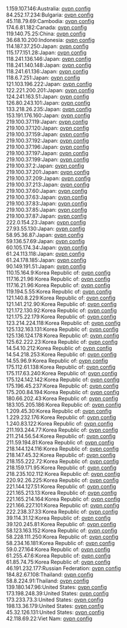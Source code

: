 1.159.107.146:Australia: [ovpn config](vpn/1_159_107_146.ovpn)  
84.252.17.234:Bulgaria: [ovpn config](vpn/84_252_17_234.ovpn)  
45.118.79.69:Cambodia: [ovpn config](vpn/45_118_79_69.ovpn)  
174.6.81.182:Canada: [ovpn config](vpn/174_6_81_182.ovpn)  
119.140.75.25:China: [ovpn config](vpn/119_140_75_25.ovpn)  
36.68.10.200:Indonesia: [ovpn config](vpn/36_68_10_200.ovpn)  
114.187.37.250:Japan: [ovpn config](vpn/114_187_37_250.ovpn)  
115.177.151.28:Japan: [ovpn config](vpn/115_177_151_28.ovpn)  
118.241.136.146:Japan: [ovpn config](vpn/118_241_136_146.ovpn)  
118.241.140.148:Japan: [ovpn config](vpn/118_241_140_148.ovpn)  
118.241.61.136:Japan: [ovpn config](vpn/118_241_61_136.ovpn)  
118.6.7.251:Japan: [ovpn config](vpn/118_6_7_251.ovpn)  
121.103.196.222:Japan: [ovpn config](vpn/121_103_196_222.ovpn)  
122.221.200.201:Japan: [ovpn config](vpn/122_221_200_201.ovpn)  
124.241.163.51:Japan: [ovpn config](vpn/124_241_163_51.ovpn)  
126.80.243.101:Japan: [ovpn config](vpn/126_80_243_101.ovpn)  
133.218.26.235:Japan: [ovpn config](vpn/133_218_26_235.ovpn)  
153.191.176.160:Japan: [ovpn config](vpn/153_191_176_160.ovpn)  
219.100.37.119:Japan: [ovpn config](vpn/219_100_37_119.ovpn)  
219.100.37.120:Japan: [ovpn config](vpn/219_100_37_120.ovpn)  
219.100.37.159:Japan: [ovpn config](vpn/219_100_37_159.ovpn)  
219.100.37.192:Japan: [ovpn config](vpn/219_100_37_192.ovpn)  
219.100.37.196:Japan: [ovpn config](vpn/219_100_37_196.ovpn)  
219.100.37.197:Japan: [ovpn config](vpn/219_100_37_197.ovpn)  
219.100.37.199:Japan: [ovpn config](vpn/219_100_37_199.ovpn)  
219.100.37.2:Japan: [ovpn config](vpn/219_100_37_2.ovpn)  
219.100.37.201:Japan: [ovpn config](vpn/219_100_37_201.ovpn)  
219.100.37.209:Japan: [ovpn config](vpn/219_100_37_209.ovpn)  
219.100.37.213:Japan: [ovpn config](vpn/219_100_37_213.ovpn)  
219.100.37.60:Japan: [ovpn config](vpn/219_100_37_60.ovpn)  
219.100.37.63:Japan: [ovpn config](vpn/219_100_37_63.ovpn)  
219.100.37.83:Japan: [ovpn config](vpn/219_100_37_83.ovpn)  
219.100.37.85:Japan: [ovpn config](vpn/219_100_37_85.ovpn)  
219.100.37.87:Japan: [ovpn config](vpn/219_100_37_87.ovpn)  
222.0.154.23:Japan: [ovpn config](vpn/222_0_154_23.ovpn)  
27.93.55.130:Japan: [ovpn config](vpn/27_93_55_130.ovpn)  
58.95.36.87:Japan: [ovpn config](vpn/58_95_36_87.ovpn)  
59.136.57.69:Japan: [ovpn config](vpn/59_136_57_69.ovpn)  
60.105.174.34:Japan: [ovpn config](vpn/60_105_174_34.ovpn)  
61.24.113.118:Japan: [ovpn config](vpn/61_24_113_118.ovpn)  
61.24.178.185:Japan: [ovpn config](vpn/61_24_178_185.ovpn)  
90.149.191.51:Japan: [ovpn config](vpn/90_149_191_51.ovpn)  
110.15.164.9:Korea Republic of: [ovpn config](vpn/110_15_164_9.ovpn)  
117.16.21.96:Korea Republic of: [ovpn config](vpn/117_16_21_96.ovpn)  
117.16.21.96:Korea Republic of: [ovpn config](vpn/117_16_21_96.ovpn)  
119.194.5.55:Korea Republic of: [ovpn config](vpn/119_194_5_55.ovpn)  
121.140.8.229:Korea Republic of: [ovpn config](vpn/121_140_8_229.ovpn)  
121.141.212.90:Korea Republic of: [ovpn config](vpn/121_141_212_90.ovpn)  
121.172.130.92:Korea Republic of: [ovpn config](vpn/121_172_130_92.ovpn)  
121.175.22.179:Korea Republic of: [ovpn config](vpn/121_175_22_179.ovpn)  
123.214.224.118:Korea Republic of: [ovpn config](vpn/123_214_224_118.ovpn)  
125.132.163.131:Korea Republic of: [ovpn config](vpn/125_132_163_131.ovpn)  
125.136.124.178:Korea Republic of: [ovpn config](vpn/125_136_124_178.ovpn)  
125.62.222.23:Korea Republic of: [ovpn config](vpn/125_62_222_23.ovpn)  
14.54.10.212:Korea Republic of: [ovpn config](vpn/14_54_10_212.ovpn)  
14.54.218.253:Korea Republic of: [ovpn config](vpn/14_54_218_253.ovpn)  
14.55.96.9:Korea Republic of: [ovpn config](vpn/14_55_96_9.ovpn)  
175.112.61.138:Korea Republic of: [ovpn config](vpn/175_112_61_138.ovpn)  
175.117.63.240:Korea Republic of: [ovpn config](vpn/175_117_63_240.ovpn)  
175.124.142.142:Korea Republic of: [ovpn config](vpn/175_124_142_142.ovpn)  
175.196.45.237:Korea Republic of: [ovpn config](vpn/175_196_45_237.ovpn)  
175.200.84.194:Korea Republic of: [ovpn config](vpn/175_200_84_194.ovpn)  
180.66.202.43:Korea Republic of: [ovpn config](vpn/180_66_202_43.ovpn)  
183.105.205.186:Korea Republic of: [ovpn config](vpn/183_105_205_186.ovpn)  
1.209.45.30:Korea Republic of: [ovpn config](vpn/1_209_45_30.ovpn)  
1.229.232.176:Korea Republic of: [ovpn config](vpn/1_229_232_176.ovpn)  
1.240.83.122:Korea Republic of: [ovpn config](vpn/1_240_83_122.ovpn)  
211.193.244.77:Korea Republic of: [ovpn config](vpn/211_193_244_77.ovpn)  
211.214.56.54:Korea Republic of: [ovpn config](vpn/211_214_56_54.ovpn)  
211.59.194.81:Korea Republic of: [ovpn config](vpn/211_59_194_81.ovpn)  
218.144.124.116:Korea Republic of: [ovpn config](vpn/218_144_124_116.ovpn)  
218.147.45.32:Korea Republic of: [ovpn config](vpn/218_147_45_32.ovpn)  
218.155.222.72:Korea Republic of: [ovpn config](vpn/218_155_222_72.ovpn)  
218.159.171.95:Korea Republic of: [ovpn config](vpn/218_159_171_95.ovpn)  
218.235.102.112:Korea Republic of: [ovpn config](vpn/218_235_102_112.ovpn)  
220.92.26.225:Korea Republic of: [ovpn config](vpn/220_92_26_225.ovpn)  
221.144.127.51:Korea Republic of: [ovpn config](vpn/221_144_127_51.ovpn)  
221.165.213.13:Korea Republic of: [ovpn config](vpn/221_165_213_13.ovpn)  
221.165.214.164:Korea Republic of: [ovpn config](vpn/221_165_214_164.ovpn)  
221.166.227.101:Korea Republic of: [ovpn config](vpn/221_166_227_101.ovpn)  
222.238.37.33:Korea Republic of: [ovpn config](vpn/222_238_37_33.ovpn)  
39.114.31.12:Korea Republic of: [ovpn config](vpn/39_114_31_12.ovpn)  
39.120.245.81:Korea Republic of: [ovpn config](vpn/39_120_245_81.ovpn)  
58.123.163.152:Korea Republic of: [ovpn config](vpn/58_123_163_152.ovpn)  
58.228.111.250:Korea Republic of: [ovpn config](vpn/58_228_111_250.ovpn)  
58.234.16.181:Korea Republic of: [ovpn config](vpn/58_234_16_181.ovpn)  
59.0.27.164:Korea Republic of: [ovpn config](vpn/59_0_27_164.ovpn)  
61.255.47.6:Korea Republic of: [ovpn config](vpn/61_255_47_6.ovpn)  
61.85.74.75:Korea Republic of: [ovpn config](vpn/61_85_74_75.ovpn)  
46.191.232.177:Russian Federation: [ovpn config](vpn/46_191_232_177.ovpn)  
184.82.67.108:Thailand: [ovpn config](vpn/184_82_67_108.ovpn)  
58.8.224.91:Thailand: [ovpn config](vpn/58_8_224_91.ovpn)  
139.180.147.96:United States: [ovpn config](vpn/139_180_147_96.ovpn)  
173.198.248.39:United States: [ovpn config](vpn/173_198_248_39.ovpn)  
173.233.73.3:United States: [ovpn config](vpn/173_233_73_3.ovpn)  
198.13.36.179:United States: [ovpn config](vpn/198_13_36_179.ovpn)  
45.32.126.131:United States: [ovpn config](vpn/45_32_126_131.ovpn)  
42.118.69.22:Viet Nam: [ovpn config](vpn/42_118_69_22.ovpn)  
